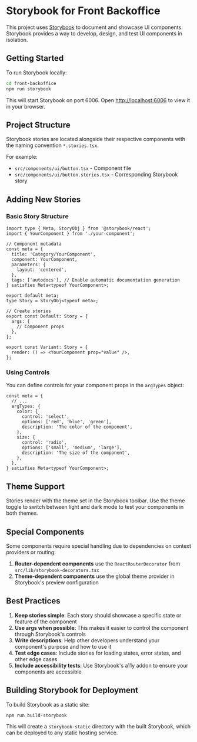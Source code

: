 # Storybook for Front Backoffice

This project uses [Storybook](https://storybook.js.org/) to document and showcase UI components. Storybook provides a way to develop, design, and test UI components in isolation.

## Getting Started

To run Storybook locally:

```bash
cd front-backoffice
npm run storybook
```

This will start Storybook on port 6006. Open [http://localhost:6006](http://localhost:6006) to view it in your browser.

## Project Structure

Storybook stories are located alongside their respective components with the naming convention `*.stories.tsx`. 

For example:
- `src/components/ui/button.tsx` - Component file
- `src/components/ui/button.stories.tsx` - Corresponding Storybook story

## Adding New Stories

### Basic Story Structure

```tsx
import type { Meta, StoryObj } from '@storybook/react';
import { YourComponent } from './your-component';

// Component metadata
const meta = {
  title: 'Category/YourComponent',
  component: YourComponent,
  parameters: {
    layout: 'centered',
  },
  tags: ['autodocs'], // Enable automatic documentation generation
} satisfies Meta<typeof YourComponent>;

export default meta;
type Story = StoryObj<typeof meta>;

// Create stories
export const Default: Story = {
  args: {
    // Component props
  },
};

export const Variant: Story = {
  render: () => <YourComponent prop="value" />,
};
```

### Using Controls

You can define controls for your component props in the `argTypes` object:

```tsx
const meta = {
  // ...
  argTypes: {
    color: {
      control: 'select',
      options: ['red', 'blue', 'green'],
      description: 'The color of the component',
    },
    size: {
      control: 'radio',
      options: ['small', 'medium', 'large'],
      description: 'The size of the component',
    },
  },
} satisfies Meta<typeof YourComponent>;
```

## Theme Support

Stories render with the theme set in the Storybook toolbar. Use the theme toggle to switch between light and dark mode to test your components in both themes.

## Special Components

Some components require special handling due to dependencies on context providers or routing:

1. **Router-dependent components** use the `ReactRouterDecorator` from `src/lib/storybook-decorators.tsx`
2. **Theme-dependent components** use the global theme provider in Storybook's preview configuration

## Best Practices

1. **Keep stories simple**: Each story should showcase a specific state or feature of the component
2. **Use args when possible**: This makes it easier to control the component through Storybook's controls
3. **Write descriptions**: Help other developers understand your component's purpose and how to use it
4. **Test edge cases**: Include stories for loading states, error states, and other edge cases
5. **Include accessibility tests**: Use Storybook's a11y addon to ensure your components are accessible

## Building Storybook for Deployment

To build Storybook as a static site:

```bash
npm run build-storybook
```

This will create a `storybook-static` directory with the built Storybook, which can be deployed to any static hosting service. 